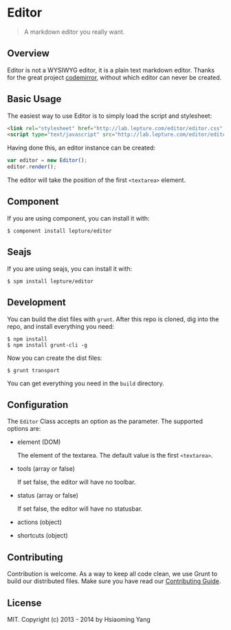 # Editor

> A markdown editor you really want.

## Overview

Editor is not a WYSIWYG editor, it is a plain text markdown editor. Thanks for the great project [codemirror](http://codemirror.net/), without which editor can never be created.

## Basic Usage

The easiest way to use Editor is to simply load the script and stylesheet:

```html
<link rel="stylesheet" href="http://lab.lepture.com/editor/editor.css" />
<script type="text/javascript" src="http://lab.lepture.com/editor/editor.js"></script>
```

Having done this, an editor instance can be created:

```js
var editor = new Editor();
editor.render();
```

The editor will take the position of the first `<textarea>` element. 

## Component

If you are using component, you can install it with:

    $ component install lepture/editor


## Seajs

If you are using seajs, you can install it with:

```
$ spm install lepture/editor
```

## Development

You can build the dist files with `grunt`. After this repo is cloned, dig into the repo, and install everything you need:

```
$ npm install
$ npm install grunt-cli -g
```

Now you can create the dist files:

```
$ grunt transport
```

You can get everything you need in the `build` directory.


## Configuration

The `Editor` Class accepts an option as the parameter. The supported options are:

* element (DOM)

  The element of the textarea. The default value is the first `<textarea>`.

* tools (array or false)

  If set false, the editor will have no toolbar.

* status (array or false)

  If set false, the editor will have no statusbar.

* actions (object)

* shortcuts (object)


## Contributing

Contribution is welcome. As a way to keep all code clean, we use Grunt to build our distributed files. Make sure you have read our [Contributing Guide](./CONTRIBUTING.md).

## License

MIT. Copyright (c) 2013 - 2014 by Hsiaoming Yang
